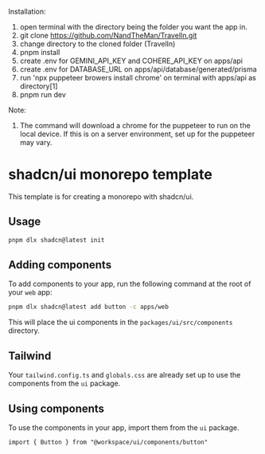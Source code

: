 Installation:
1. open terminal with the directory being the folder you want the app in.
2. git clone https://github.com/NandTheMan/TravelIn.git
3. change directory to the cloned folder (TravelIn)
4. pnpm install
5. create .env for GEMINI_API_KEY and COHERE_API_KEY on apps/api
7. create .env for DATABASE_URL on apps/api/database/generated/prisma
8. run 'npx puppeteer browers install chrome' on terminal with apps/api as directory[1]
9. pnpm run dev

Note:
1. The command will download a chrome for the puppeteer to run on the local device. If this is on a server environment, set up for the puppeteer may vary.

# shadcn/ui monorepo template

This template is for creating a monorepo with shadcn/ui.

## Usage

```bash
pnpm dlx shadcn@latest init
```

## Adding components

To add components to your app, run the following command at the root of your `web` app:

```bash
pnpm dlx shadcn@latest add button -c apps/web
```

This will place the ui components in the `packages/ui/src/components` directory.

## Tailwind

Your `tailwind.config.ts` and `globals.css` are already set up to use the components from the `ui` package.

## Using components

To use the components in your app, import them from the `ui` package.

```tsx
import { Button } from "@workspace/ui/components/button"
```
